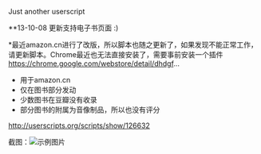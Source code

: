 Just another userscript

**13-10-08 更新支持电子书页面 :)

*最近amazon.cn进行了改版，所以脚本也随之更新了，如果发现不能正常工作，请更新脚本。Chrome最近也无法直接安装了，需要事前安装一个插件
https://chrome.google.com/webstore/detail/dhdgf...

- 用于amazon.cn
- 仅在图书部分发动 
- 少数图书在豆瓣没有收录 
- 部分图书的附属为音像制品，所以也没有评分

http://userscripts.org/scripts/show/126632

截图：![示例图片](http://www.udonmai.com/wp-content/uploads/2012/02/p202453091-1.jpg)
